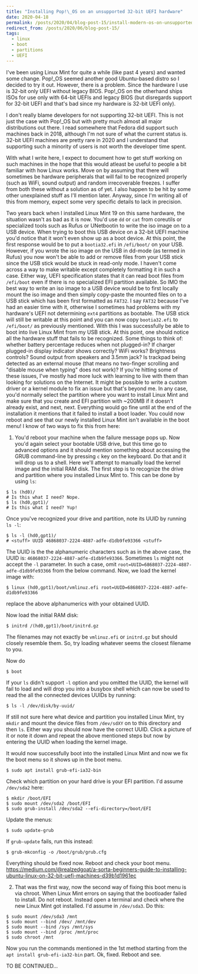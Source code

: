 ```yaml
---
title: "Installing Pop!\_OS on an unsupported 32-bit UEFI hardware"
date: 2020-04-18
permalink: /posts/2020/04/blog-post-15/install-modern-os-on-unsupported-hardware
redirect_from: /posts/2020/06/blog-post-15/
tags:
  - linux
  - boot
  - partitions
  - UEFI
---
```


I've been using Linux Mint for quite a while (like past 4 years) and wanted some change.
Pop!\_OS seemed another good Ubuntu-based distro so I decided to try it out. However,
there is a problem. Since the hardware I use is 32-bit only UEFI without legacy BIOS.
Pop!\_OS on the otherhand ships ISOs for use only with 64-bit UEFIs and legacy BIOS (but
disregards support for 32-bit UEFI and that's bad since my hardware is 32-bit UEFI only).

I don't really blame developers for not supporting 32-bit UEFI. This is not just the
case with Pop!\_OS but with pretty much almost all major distributions out there. I read
somewhere that Fedora did support such machines back in 2018, although I'm not sure of what
the current status is. 32-bit UEFI machines are pretty rare in 2020 and I understand that
supporting such a minority of users is not worth the developer time spent.

With what I write here, I expect to document how to get stuff working on such machines in
the hope that this would atleast be useful to people a bit familiar with how Linux works.
Move on by assuming that there will sometimes be hardware peripherals that will fail to be
recognized properly (such as WiFi, sound output) and random irrecoverable freezes.
I suffer from both these without a solution as of yet. I also happen to be hit by some
other unexplained stuff as I'll mention later. Anyway, since I'm writing all of this from
memory, expect some very specific details to lack in precision.

Two years back when I installed Linux Mint 19 on this same hardware, the situation wasn't
as bad as it is now. You'd use `dd` or `cat` from coreutils or specialized tools such as
Rufus or UNetbootin to write the iso image on to a USB device. When trying to boot this USB
device on a 32-bit UEFI machine you'd notice that it won't even show up as a boot device.
At this point, the first response would be to put a `bootia32.efi` in `/efi/boot/` on your
USB. However, if you wrote the iso image on the USB in dd-mode (as termed in Rufus) you now
won't be able to add or remove files from your USB stick since the USB stick would be stuck
in read-only mode. I haven't come across a way to make writable except completely formatting
it in such a case. Either way, UEFI specification states that it can read boot files from
`/efi/boot` even if there is no specialized EFI partition available. So IMO the best way to
write an iso image to a USB device would be to first locally mount the iso image and then simply
copy-paste the mounted files on to a USB stick which has been first formatted as `FAT32`. I
say `FAT32` because I've had an easier time with it, otherwise I sometimes had problems with
my hardware's UEFI not determining `ext4` partitions as bootable. The USB stick will still be
writable at this point and you can now copy `bootia32.efi` to `/efi/boot/` as previously
mentioned. With this I was successfully be able to boot into live Linux Mint from my USB stick.
At this point, one should notice all the hardware stuff that fails to be recognized. Some things
to think of: whether battery percentage reduces when not plugged-in? If charger plugged-in
display indicator shows correctly? WiFi works? Brightness controls? Sound output from speakers
and 3.5mm jack? Is trackpad being detected as an external mouse (that means no two-finger
scrolling and "disable mouse when typing" does not work)? If you're hitting some of these
issues, I've mostly had more luck with learning to live with them than looking for solutions
on the Internet. It might be possible to write a custom driver or a kernel module to fix an
issue but that's beyond me. In any case, you'd normally select the partition where you want
to install Linux Mint and make sure that you create and EFI partition with ~200MB if it doesn't
already exist, and next, next. Everything would go fine until at the end of the
installation it mentions that it failed to install a boot loader. You could now reboot and
see that our newly installed Linux Mint isn't available in the boot menu! I know of two ways
to fix this from here:

1. You'd reboot your machine when the failure message pops up. Now you'd again select your
bootable USB drive, but this time go to advanced options and it should mention something
about accessing the GRUB command-line by pressing `c` key on the keyboard. Do that and it
will drop us to a shell. Here we'll attempt to manually load the kernel image and the initial
RAM disk. The first step is to recognize the drive and partition where you installed Linux
Mint to. This can be done by using `ls`:
```shell
$ ls (hd0)/
# Is this what I need? Nope.
$ ls (hd0,gpt1)/
# Is this what I need? Yup!
```
Once you've recognized your drive and partition, note its UUID by running `ls -l`:
```
$ ls -l (hd0,gpt1)/
# <stuff> UUID 46868037-2224-4887-adfe-d1db9fe93366 <stuff>
```
The UUID is the the alphanumeric characters such as in the above case, the UUID is:
`46868037-2224-4887-adfe-d1db9fe93366`. Sometimes `ls` might not accept the `-l` parameter.
In such a case, omit `root=UUID=6868037-2224-4887-adfe-d1db9fe93366` from the below command.
Now, we load the kernel image with:
```
$ linux (hd0,gpt1)/boot/vmlinuz.efi root=UUID=6868037-2224-4887-adfe-d1db9fe93366
```
replace the above alphanumerics with your obtained UUID.

Now load the initial RAM disk:
```
$ initrd /(hd0,gpt1)/boot/initrd.gz
```

The filenames may not exactly be `vmlinuz.efi` or `initrd.gz` but should closely resemble
them. So, try loading whatever seems the closest filename to you.

Now do
```
$ boot
```
If your `ls` didn't support `-l` option and you omitted the UUID, the kernel will fail
to load and will drop you into a busybox shell which can now be used to read the all the
connected devices UUIDs by running:
```
$ ls -l /dev/disk/by-uuid/
```
If still not sure here what device and partition you installed Linux Mint, try `mkdir`
and mount the device files from `/dev/sdXY` on to this directory and then `ls`. Either
way you should now have the correct UUID. Click a picture of it or note it down and
repeat the above mentioned steps but now by entering the UUID when loading the kernel
image.

It would now successfully boot into the installed Linux Mint and now we fix the boot menu
so it shows up in the boot menu.
```
$ sudo apt install grub-efi-ia32-bin
```
Check which partition on your hard drive is your EFI partition. I'd assume `/dev/sda2`
here:
```
$ mkdir /boot/EFI
$ sudo mount /dev/sda2 /boot/EFI
$ sudo grub-install /dev/sda2 --efi-directory=/boot/EFI
```
Update the menus:
```
$ sudo update-grub
```
If `grub-update` fails, run this instead:
```
$ grub-mkconfig -o /boot/grub/grub.cfg
```

Everything should be fixed now. Reboot and check your boot menu.
https://medium.com/@realzedgoat/a-sorta-beginners-guide-to-installing-ubuntu-linux-on-32-bit-uefi-machines-d39b1d1961ec

2. That was the first way, now the second way of fixing this boot menu is via chroot.
When Linux Mint errors on saying that the bootloader failed to install. Do not reboot.
Instead open a terminal and check where the new Linux Mint got installed. I'd assume
in `/dev/sda3`. Do this:
```
$ sudo mount /dev/sda3 /mnt
$ sudo mount --bind /dev/ /mnt/dev
$ sudo mount --bind /sys /mnt/sys
$ sudo mount --bind /proc /mnt/proc
$ sudo chroot /mnt
```
Now you run the commands mentioned in the 1st method starting from the `apt install grub-efi-ia32-bin` part.
Ok, fixed. Reboot and see.

TO BE CONTINUED...
